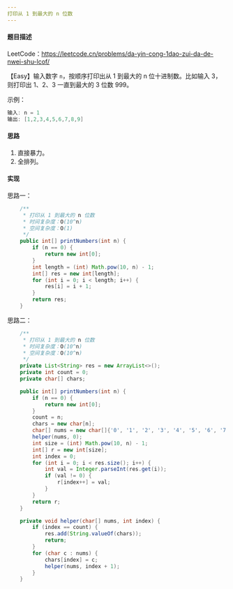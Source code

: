 ```yaml
---
打印从 1 到最大的 n 位数
---
```


#### 题目描述

LeetCode：https://leetcode.cn/problems/da-yin-cong-1dao-zui-da-de-nwei-shu-lcof/

【Easy】输入数字 `n`，按顺序打印出从 1 到最大的 n 位十进制数。比如输入 3，则打印出 1、2、3 一直到最大的 3 位数 999。

示例：

```java
输入: n = 1
输出: [1,2,3,4,5,6,7,8,9]
```

#### 思路

1. 直接暴力。
2. 全排列。

#### 实现

思路一：

```java
    /**
     * 打印从 1 到最大的 n 位数
     * 时间复杂度：O(10^n)
     * 空间复杂度：O(1)
     */
    public int[] printNumbers(int n) {
        if (n == 0) {
            return new int[0];
        }
        int length = (int) Math.pow(10, n) - 1;
        int[] res = new int[length];
        for (int i = 0; i < length; i++) {
            res[i] = i + 1;
        }
        return res;
    }
```

思路二：

```java
    /**
     * 打印从 1 到最大的 n 位数
     * 时间复杂度：O(10^n)
     * 空间复杂度：O(10^n)
     */
    private List<String> res = new ArrayList<>();
    private int count = 0;
    private char[] chars;

    public int[] printNumbers(int n) {
        if (n == 0) {
            return new int[0];
        }
        count = n;
        chars = new char[n];
        char[] nums = new char[]{'0', '1', '2', '3', '4', '5', '6', '7', '8', '9'};
        helper(nums, 0);
        int size = (int) Math.pow(10, n) - 1;
        int[] r = new int[size];
        int index = 0;
        for (int i = 0; i < res.size(); i++) {
            int val = Integer.parseInt(res.get(i));
            if (val != 0) {
                r[index++] = val;
            }
        }
        return r;
    }

    private void helper(char[] nums, int index) {
        if (index == count) {
            res.add(String.valueOf(chars));
            return;
        }
        for (char c : nums) {
            chars[index] = c;
            helper(nums, index + 1);
        }
    }
```

